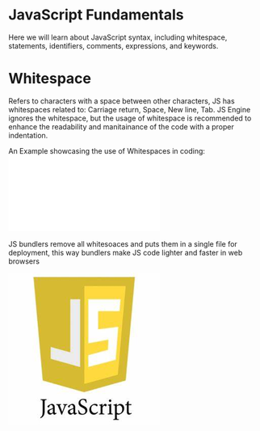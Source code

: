 # JavaScript Fundamentals

Here we will learn about JavaScript syntax, including whitespace, statements, identifiers, comments, expressions, and keywords.

# Whitespace
Refers to characters with a space between other characters, JS has whitespaces related to: Carriage return, Space, New line, Tab.
JS Engine ignores the whitespace, but the usage of whitespace is recommended to enhance the readability and manitainance of the code with a proper indentation.

An Example showcasing the use of Whitespaces in coding:
![outcome](./Whitespace.js)

JS bundlers remove all whitesoaces and puts them in a single file for deployment, this way bundlers make JS code lighter and faster in web browsers

![outcome](./01.jpg)
